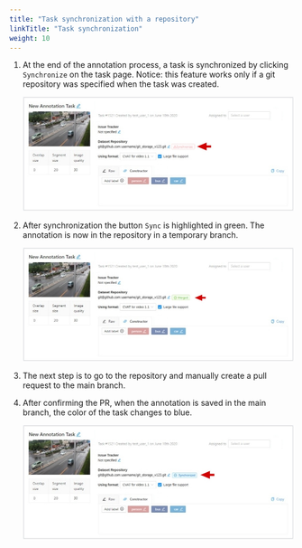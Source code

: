 ```yaml
---
title: "Task synchronization with a repository"
linkTitle: "Task synchronization"
weight: 10
---
```

1.  At the end of the annotation process, a task is synchronized by clicking
    ` Synchronize` on the task page. Notice: this feature
    works only if a git repository was specified when the task was created.

    ![](/images/image106.jpg)

1.  After synchronization the button `Sync` is highlighted in green. The
    annotation is now in the repository in a temporary branch.

    ![](/images/image109.jpg)

1.  The next step is to go to the repository and manually create a pull request to the main branch.
1.  After confirming the PR, when the annotation is saved in the main branch, the color of the task changes to blue.

    ![](/images/image110.jpg)
